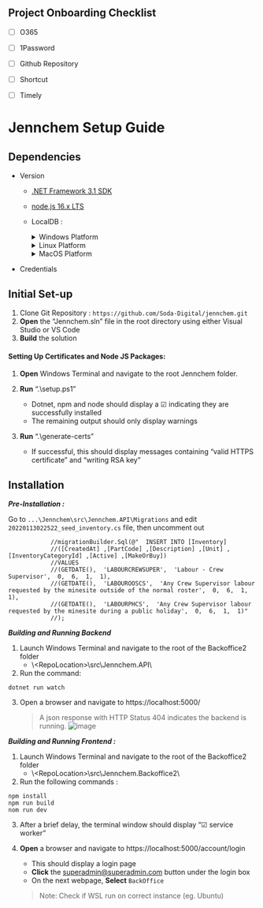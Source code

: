 ## Project Onboarding Checklist 

- [ ] O365
- [ ] 1Password
- [ ] Github Repository
- [ ] Shortcut
- [ ] Timely


# Jennchem Setup Guide

## Dependencies

* Version
	
	- [.NET Framework 3.1 SDK](https://dotnet.microsoft.com/en-us/download/dotnet/3.1)

	- [node.js 16.x LTS](https://nodejs.dev/download)
		
	- LocalDB :
		
		<details><summary>Windows Platform</summary>
		<p>

		##### [Standalone Install]( https://docs.microsoft.com/en-us/sql/database-engine/configure-windows/sql-server-express-localdb?view=sql-server-ver15#installation-media)

		##### Using Visual Studio 

		> Alternatively, you can install LocalDB through the Visual Studio Installer, as part of the Data Storage and Processing workload, the ASP.NET and web development workload, or as an individual component.

		</p>
		</details>

		<details><summary>Linux Platform</summary>
		<p>

		> You may refer to this Microsoft documentation for more information on install SQL Server on Linux Platforms : [SQL Server on Linux](https://docs.microsoft.com/en-us/sql/linux/sql-server-linux-setup?view=sql-server-ver15#:~:text=1%20Supported%20platforms.%20SQL%20Server%20is%20supported%20on,command%20line.%20%20...%20You%20can...%20More%20)

		</p></details>

		<details><summary>MacOS Platform</summary>
		<p>

		> You may refer to this article for steps in installing SQL server for MacOS Platforms :
		[Install SQL Server on a Mac](https://www.quackit.com/sql_server/mac/install_sql_server_on_a_mac.cfm#:~:text=Microsoft%20has%20made%20SQL%20Server%20available%20for%20macOS,on%20a%20Mac%20prior%20to%20SQL%20Server%202017%29.)

		##### ***Note :***
		> The steps above will not work on Apple M1 chips.

		</p>
		</details>

* Credentials

	
		
## Initial Set-up

1.  Clone Git Repository : `https://github.com/Soda-Digital/jennchem.git`
2.  **Open** the “Jennchem.sln” file in the root directory using either Visual Studio or VS Code
3.  **Build** the solution

#### Setting Up Certificates and Node JS Packages:

  1. **Open** Windows Terminal and navigate to the root Jennchem folder.

  2. **Run** “.\\setup.ps1”
      * Dotnet, npm and node should display a &#9745; indicating they are successfully installed
      * The remaining output should only display warnings
  3. **Run** “.\\generate-certs”
      * If successful, this should display messages containing “valid HTTPS certificate” and “writing RSA key”


## Installation

***Pre-Installation :***

 Go to `...\Jennchem\src\Jennchem.API\Migrations` and edit `20220113022522_seed_inventory.cs` file, then uncomment out

```
            //migrationBuilder.Sql(@"  INSERT INTO [Inventory] 
            //([CreatedAt] ,[PartCode] ,[Description] ,[Unit] ,[InventoryCategoryId] ,[Active] ,[MakeOrBuy])
            //VALUES 
            //(GETDATE(),  'LABOURCREWSUPER',  'Labour - Crew Supervisor',  0,  6,  1,  1),
            //(GETDATE(),  'LABOUROOSCS',  'Any Crew Supervisor labour requested by the minesite outside of the normal roster',  0,  6,  1,  1),
            //(GETDATE(),  'LABOURPHCS',  'Any Crew Supervisor labour requested by the minesite during a public holiday',  0,  6,  1,  1)"
            //);	
```

***Building  and Running Backend***

1. Launch Windows Terminal and navigate to the root of the Backoffice2 folder
    * \\<RepoLocation\>\\src\\Jennchem.API\\
2. Run the command:
```
dotnet run watch
```
3. Open a browser and navigate to https://localhost:5000/
	> A json response with HTTP Status  404 indicates the backend is running.
	> ![image](https://user-images.githubusercontent.com/100733950/171339131-a48ca222-4d57-4195-8498-35c93d9b540c.png)



***Building and Running Frontend :***

1. Launch Windows Terminal and navigate to the root of the Backoffice2 folder
    * \\<RepoLocation\>\\src\\Jennchem.Backoffice2\\
2. Run the following commands :
```
npm install
npm run build
nom run dev
```
3. After a brief delay, the terminal window should display “&#9745; service worker”
4. **Open** a browser and navigate to https://localhost:5000/account/login
    * This should display a login page
    * **Click** the <superadmin@superadmin.com> button under the login box
    * On the next webpage, **Select** `BackOffice` 
    
 	 > Note: Check if WSL run on correct instance (eg. Ubuntu)

